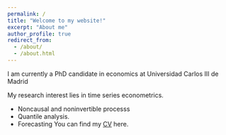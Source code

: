 ```yaml
---
permalink: /
title: "Welcome to my website!"
excerpt: "About me"
author_profile: true
redirect_from: 
  - /about/
  - /about.html
---
```

I am currently a PhD candidate in economics at Universidad Carlos III de Madrid

My research interest lies in time series econometrics.
 * Noncausal and noninvertible processs
 * Quantile analysis.
 * Forecasting 
You can find my <a href="https://drive.google.com/file/d/1syuuayIuv0SBxKgbos5Qhwxh4Ll4J0oS/view">CV</a> here.
